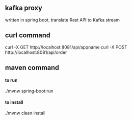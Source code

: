 ## kafka proxy
written in spring boot, translate Rest API to Kafka stream

## curl command
curl -X GET http://localhost:8081/api/appname
curl -X POST http://localhost:8081/api/order

## maven command
#### to run
./mvnw spring-boot:run
#### to install
./mvnw clean install